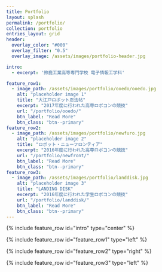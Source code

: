 ```yaml
---
title: Portfolio
layout: splash
permalink: /portfolio/
collection: portfolio
entries_layout: grid
header:
  overlay_color: "#000"
  overlay_filter: "0.5"
  overlay_image: /assets/images/portfolio-header.jpg

intro:
  - excerpt: '鈴鹿工業高等専門学校 電子情報工学科'

feature_row1:
  - image_path: /assets/images/portfolio/ooedo/ooedo.jpg
    alt: "placeholder image 1"
    title: "大江戸ロボット忍法帖"
    excerpt: "2017年度に行われた高専ロボコンの競技"
    url: "/portfolio/ooedo/"
    btn_label: "Read More"
    btn_class: "btn--primary"
feature_row2:
  - image_path: /assets/images/portfolio/newfuro.jpg
    alt: "placeholder image 2"
    title: "ロボット・ニューフロンティア"
    excerpt: "2016年度に行われた高専ロボコンの競技"
    url: "/portfolio/newfront/"
    btn_label: "Read More"
    btn_class: "btn--primary"
feature_row3:
  - image_path: /assets/images/portfolio/landdisk.jpg
    alt: "placeholder image 3"
    title: "LANDING DISK"
    excerpt: "2016年度に行われた学生ロボコンの競技"
    url: "/portfolio/landdisk/"
    btn_label: "Read More"
    btn_class: "btn--primary"
---
```


{% include feature_row id="intro" type="center" %}

{% include feature_row id="feature_row1" type="left" %}

{% include feature_row id="feature_row2" type="right" %}

{% include feature_row id="feature_row3" type="left" %}

